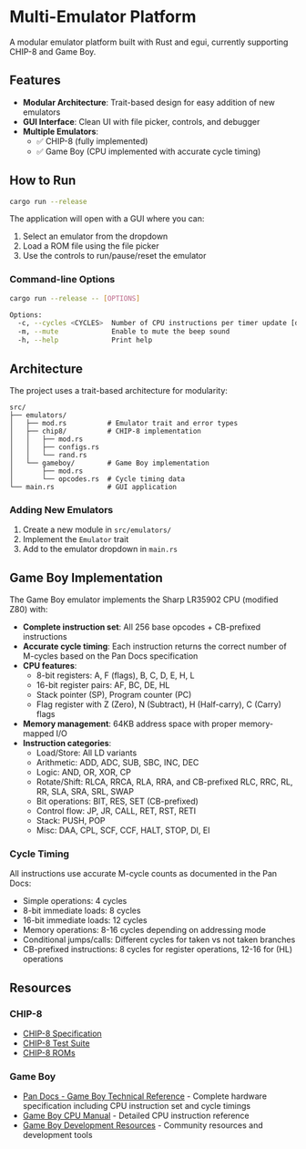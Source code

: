 # Multi-Emulator Platform

A modular emulator platform built with Rust and egui, currently supporting CHIP-8 and Game Boy.

## Features

- **Modular Architecture**: Trait-based design for easy addition of new emulators
- **GUI Interface**: Clean UI with file picker, controls, and debugger
- **Multiple Emulators**:
  - ✅ CHIP-8 (fully implemented)
  - ✅ Game Boy (CPU implemented with accurate cycle timing)

## How to Run

```bash
cargo run --release
```

The application will open with a GUI where you can:
1. Select an emulator from the dropdown
2. Load a ROM file using the file picker
3. Use the controls to run/pause/reset the emulator

### Command-line Options

```bash
cargo run --release -- [OPTIONS]

Options:
  -c, --cycles <CYCLES>  Number of CPU instructions per timer update [default: 1]
  -m, --mute             Enable to mute the beep sound
  -h, --help             Print help
```

## Architecture

The project uses a trait-based architecture for modularity:

```
src/
├── emulators/
│   ├── mod.rs          # Emulator trait and error types
│   ├── chip8/          # CHIP-8 implementation
│   │   ├── mod.rs
│   │   ├── configs.rs
│   │   └── rand.rs
│   └── gameboy/        # Game Boy implementation
│       ├── mod.rs
│       └── opcodes.rs  # Cycle timing data
└── main.rs             # GUI application
```

### Adding New Emulators

1. Create a new module in `src/emulators/`
2. Implement the `Emulator` trait
3. Add to the emulator dropdown in `main.rs`

## Game Boy Implementation

The Game Boy emulator implements the Sharp LR35902 CPU (modified Z80) with:

- **Complete instruction set**: All 256 base opcodes + CB-prefixed instructions
- **Accurate cycle timing**: Each instruction returns the correct number of M-cycles based on the Pan Docs specification
- **CPU features**: 
  - 8-bit registers: A, F (flags), B, C, D, E, H, L
  - 16-bit register pairs: AF, BC, DE, HL
  - Stack pointer (SP), Program counter (PC)
  - Flag register with Z (Zero), N (Subtract), H (Half-carry), C (Carry) flags
- **Memory management**: 64KB address space with proper memory-mapped I/O
- **Instruction categories**:
  - Load/Store: All LD variants
  - Arithmetic: ADD, ADC, SUB, SBC, INC, DEC
  - Logic: AND, OR, XOR, CP
  - Rotate/Shift: RLCA, RRCA, RLA, RRA, and CB-prefixed RLC, RRC, RL, RR, SLA, SRA, SRL, SWAP
  - Bit operations: BIT, RES, SET (CB-prefixed)
  - Control flow: JP, JR, CALL, RET, RST, RETI
  - Stack: PUSH, POP
  - Misc: DAA, CPL, SCF, CCF, HALT, STOP, DI, EI

### Cycle Timing

All instructions use accurate M-cycle counts as documented in the Pan Docs:
- Simple operations: 4 cycles
- 8-bit immediate loads: 8 cycles
- 16-bit immediate loads: 12 cycles
- Memory operations: 8-16 cycles depending on addressing mode
- Conditional jumps/calls: Different cycles for taken vs not taken branches
- CB-prefixed instructions: 8 cycles for register operations, 12-16 for (HL) operations

## Resources

### CHIP-8
- [CHIP-8 Specification](https://www.cs.columbia.edu/~sedwards/classes/2016/4840-spring/designs/Chip8.pdf)
- [CHIP-8 Test Suite](https://github.com/Timendus/chip8-test-suite)
- [CHIP-8 ROMs](https://github.com/dmatlack/chip8/tree/master/roms/games)

### Game Boy
- [Pan Docs - Game Boy Technical Reference](https://gekkio.fi/files/gb-docs/gbctr.pdf) - Complete hardware specification including CPU instruction set and cycle timings
- [Game Boy CPU Manual](http://marc.rawer.de/Gameboy/Docs/GBCPUman.pdf) - Detailed CPU instruction reference
- [Game Boy Development Resources](https://gbdev.io/) - Community resources and development tools

